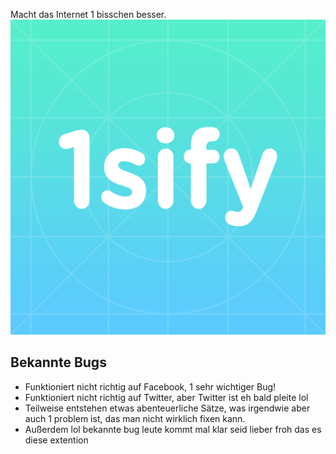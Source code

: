 Macht das Internet 1 bisschen besser. 
![](logo.png)

Bekannte Bugs
------------------
- Funktioniert nicht richtig auf Facebook, 1 sehr wichtiger Bug!
- Funktioniert nicht richtig auf Twitter, aber Twitter ist eh bald pleite lol
- Teilweise entstehen etwas abenteuerliche Sätze, was irgendwie aber auch 1 problem ist, das man nicht wirklich fixen kann.
- Außerdem lol bekannte bug leute kommt mal klar seid lieber froh das es diese extention 
